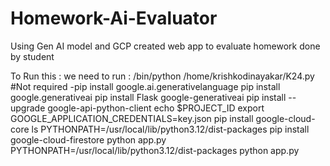 # Homework-Ai-Evaluator
Using Gen AI model and GCP created web app to evaluate homework done by student


To Run this :
we need to run :
/bin/python /home/krishkodinayakar/K24.py
#Not  required -pip install google.ai.generativelanguage
pip install google.generativeai
pip install Flask google-generativeai
pip install --upgrade google-api-python-client
echo $PROJECT_ID
export GOOGLE_APPLICATION_CREDENTIALS=key.json
pip install google-cloud-core
ls
PYTHONPATH=/usr/local/lib/python3.12/dist-packages
pip install google-cloud-firestore
python app.py
PYTHONPATH=/usr/local/lib/python3.12/dist-packages python app.py
